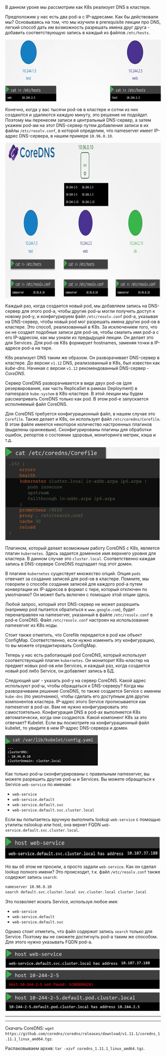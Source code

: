 В данном уроке мы рассмотрим как K8s реализует DNS в кластере.

Предположим у нас есть два pod-а с IP-адресами. Как бы действовали мы? Основываясь на том, что мы изучили в prerequisite лекции про DNS, легкий способ дать им возможность разрешать имена друг друга - добавить соответствующую запись в каждый из файлов `/etc/hosts`.

<img src="image.png" width="700" height="200"><br>

Конечно, когда у вас тысячи pod-ов в кластере и сотни из них создаются и удаляются каждую минуту, это решение не подойдет. Поэтому мы перенесем записи в центральный DNS-сервер, а затем укажем pod-ам на этот DNS-сервер путем добавления записи в их файлы `/etc/resolv.conf`, в которой определим, что nameserver имеет IP-адрес DNS-сервера, в нашем примере `10.96.0.10`.

<img src="image-1.png" width="900" height="500"><br>

Каждый раз, когда создается новый pod, мы добавляем запись на DNS-сервер для этого pod-а, чтобы другие pod-ы могли получить доступ к новому pod-у, и конфигурируем файл `/etc/resolv.conf` pod-а, указывая на DNS-сервер, чтобы новый pod мог разрешать имена других pod-ов в кластере. Это способ, реализованный в K8s. За исключением того, что он не создает подобные записи для pod-ов, чтобы смапить имя pod-а с его IP-адресом, как мы узнали из предыдущей лекции. Он делает это для Services. Для pod-ов K8s формирует hostnames, заменяя точки в IP-адресе pod-а на тире.

K8s реализует DNS таким же образом. Он разворачивает DNS-сервер в кластере. До версии `v1.12` DNS, реализованный в K8s, был известен как *kube-dns*. Начиная с версии `v1.12` рекомендованный DNS-сервер - *CoreDNS*.

Сервер CoreDNS разворачивается в виде двух pod-ов (для резервирования, как часть ReplicaSet в рамках Deployment) в namespace `kube-system` в K8s-кластере. В этой лекции мы будем рассматривать CoreDNS только как pod. В этом pod-е запускается исполняемый файл CoreDNS.

Для CoreDNS требуется конфигурационный файл, в нашем случае это `Corefile`. Также делает и K8s, он использует файл `/etc/coredns/Corefile`. В этом файле имеется некоторое количество настроенных плагинов (выделены оранжевым). Сконфигурированы плагины для обработки ошибок, репортов о состоянии здоровья, мониторинга метрик, кэша и т.д.

<img src="image-2.png" width="500" height="300"><br>

Плагином, который делает возможным работу CoreDNS с K8s, является плагин `kubernetes`. Здесь задается доменное имя верхнего уровня для кластера. В данном случае это `cluster.local`. Соответственно каждая запись в DNS-сервере CoreDNS подпадает под этот домен.

В плагине `kubernetes` существует множество опций. Опция `pods` отвечает за создание записей для pod-ов в кластере. Помните, мы говорили о способе создания записей для каждого pod-а путем конвертации их IP-адресов в формат с тире, который отключен по умолчанию? Он может быть включен с помощью этой опции здесь.

Любой запрос, который этот DNS-сервер не может разрешить (например pod пытается обратиться к `www.google.com`), будет перенаправлен на nameserver, указанный в файле `/etc/resolv.conf` в pod-е CoreDNS. Файл `/etc/resolv.conf` настроен на использование nameserver из K8s ноды.

Стоит также отметить, что Corefile передается в pod как объект ConfigMap. Соответственно, если нужно изменить эту конфигурацию, то вы можете отредактировать ConfigMap.

Теперь у нас есть работающий pod CoreDNS, который использует соответствующий плагин `kubernetes`. Он мониторит K8s-кластер на предмет новых pod-ов или Services, и каждый раз, когда создается новый pod либо Service, он добавляет запись в БД.

Следующий шаг - указать pod-у на сервер CoreDNS. Какой адрес используют pod-ы, чтобы обращаться к DNS-серверу? Когда мы разворачиваем решение CoreDNS, то также создается Service с именем `kube-dns` (по умолчанию), чтобы сделать его доступным для других компонентов кластера. IP-адрес этого Service прописывается как nameserver в pod-ах. Вам не нужно конфигурировать это самостоятельно. Конфигурация DNS в pod-ах выполняется K8s автоматически, когда они создаются. Какой компонент K8s за это отвечает? Kubelet. Если вы посмотрите на конфигурационный файл kubelet, то увидите в нем IP-адрес DNS-сервера и домен.

<img src="image-3.png" width="300" height="100"><br>

Как только pod-ы сконфигурированы с правильным nameserver, вы можете разрешить другие pod-ы и Services. Вы можете обращаться к Service `web-service` по именам:
- `web-service`
- `web-service.default`
- `web-service.default.svc`
- `web-service.default.svc.cluster.local`

Если вы попытаетесь вручную выполнить lookup `web-service` с помощью утилиты nslookup или host, она вернет FQDN `web-service.default.svc.cluster.local`.

<img src="image-4.png" width="500" height="70"><br>

Но вы об этом не просили, а просто задали `web-service`. Как он сделал lookup полного имени? Это происходит, т.к. файл `/etc/resolv.conf` также содержит запись `search`:

```bash
nameserver 10.96.0.10
search default.svc.cluster.local svc.cluster.local cluster.local
```


Это позволяет искать Service, используя любое имя:
- `web-service`
- `web-service.default`
- `web-service.default.svc`

Однако стоит отметить, что файл содержит запись `search` только для Service. Поэтому вы не сможете достигнуть pod-а таким же способом. Для этого нужно указывать FQDN pod-а.

<img src="image-5.png" width="500" height="200"><br>

---
---

Скачать CoreDNS: `wget https://github.com/coredns/coredns/releases/download/v1.11.1/coredns_1.11.1_linux_amd64.tgz`.

Распаковываем архив: `tar -xzvf coredns_1.11.1_linux_amd64.tgz`.


